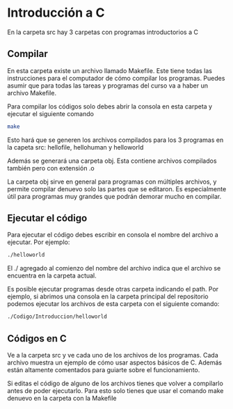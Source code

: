 # Introducción a C

En la carpeta src hay 3 carpetas con programas introductorios a C

## Compilar

En esta carpeta existe un archivo llamado Makefile. Este tiene todas las instrucciones para el computador de cómo compilar los programas. Puedes asumir que para todas las tareas y programas del curso va a haber un archivo Makefile.

Para compilar los códigos solo debes abrir la consola en esta carpeta y ejecutar el siguiente comando

```sh
make
```

Esto hará que se generen los archivos compilados para los 3 programas en la capeta src: hellofile, hellohuman y helloworld

Además se generará una carpeta obj. Esta contiene archivos compilados también pero con extensión .o

La carpeta obj sirve en general para programas con múltiples archivos, y permite compilar denuevo solo las partes que se editaron. Es especialmente útil para programas muy grandes que podrán demorar mucho en compilar.

## Ejecutar el código

Para ejecutar el código debes escribir en consola el nombre del archivo a ejecutar. Por ejemplo:

```sh
./helloworld
```

El ./ agregado al comienzo del nombre del archivo indica que el archivo se encuentra en la carpeta actual.

Es posible ejecutar programas desde otras carpeta indicando el path. Por ejemplo, si abrimos una consola en la carpeta principal del repositorio podemos ejecutar los archivos de esta carpeta con el siguiente comando:

```sh
./Codigo/Introduccion/helloworld
```

## Códigos en C

Ve a la carpeta src y ve cada uno de los archivos de los programas. Cada archivo muestra un ejemplo de cómo usar aspectos básicos de C. Además están altamente comentados para guiarte sobre el funcionamiento.

Si editas el código de alguno de los archivos tienes que volver a compilarlo antes de poder ejecutarlo. Para esto solo tienes que usar el comando make denuevo en la carpeta con la Makefile
